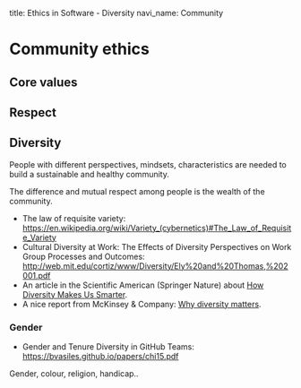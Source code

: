 title: Ethics in Software - Diversity
navi_name: Community

# Community ethics

## Core values



## Respect


## Diversity

People with different perspectives, mindsets, characteristics are needed to build a sustainable and healthy community.

The difference and mutual respect among people is the wealth of the community.

* The law of requisite variety: https://en.wikipedia.org/wiki/Variety_(cybernetics)#The_Law_of_Requisite_Variety
* Cultural Diversity at Work: The Effects of Diversity Perspectives on Work Group Processes and Outcomes: http://web.mit.edu/cortiz/www/Diversity/Ely%20and%20Thomas,%202001.pdf
* An article in the Scientific American (Springer Nature) about [How Diversity Makes Us Smarter](https://www.scientificamerican.com/article/how-diversity-makes-us-smarter/).
* A nice report from McKinsey & Company: [Why diversity matters](http://www.mckinsey.com/business-functions/organization/our-insights/why-diversity-matters).

### Gender

* Gender and Tenure Diversity in GitHub Teams: https://bvasiles.github.io/papers/chi15.pdf


Gender, colour, religion, handicap..
